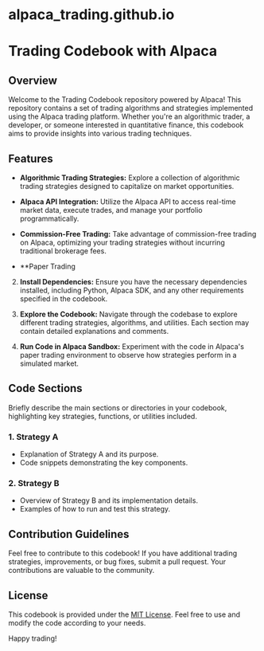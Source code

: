 # alpaca_trading.github.io

# Trading Codebook with Alpaca

## Overview

Welcome to the Trading Codebook repository powered by Alpaca! This repository contains a set of trading algorithms and strategies implemented using the Alpaca trading platform. Whether you're an algorithmic trader, a developer, or someone interested in quantitative finance, this codebook aims to provide insights into various trading techniques.

## Features

- **Algorithmic Trading Strategies:** Explore a collection of algorithmic trading strategies designed to capitalize on market opportunities.

- **Alpaca API Integration:** Utilize the Alpaca API to access real-time market data, execute trades, and manage your portfolio programmatically.

- **Commission-Free Trading:** Take advantage of commission-free trading on Alpaca, optimizing your trading strategies without incurring traditional brokerage fees.

- **Paper Trading


2. **Install Dependencies:**
Ensure you have the necessary dependencies installed, including Python, Alpaca SDK, and any other requirements specified in the codebook.

3. **Explore the Codebook:**
Navigate through the codebase to explore different trading strategies, algorithms, and utilities. Each section may contain detailed explanations and comments.

4. **Run Code in Alpaca Sandbox:**
Experiment with the code in Alpaca's paper trading environment to observe how strategies perform in a simulated market.

## Code Sections

Briefly describe the main sections or directories in your codebook, highlighting key strategies, functions, or utilities included.

### 1. Strategy A

- Explanation of Strategy A and its purpose.
- Code snippets demonstrating the key components.

### 2. Strategy B

- Overview of Strategy B and its implementation details.
- Examples of how to run and test this strategy.

## Contribution Guidelines

Feel free to contribute to this codebook! If you have additional trading strategies, improvements, or bug fixes, submit a pull request. Your contributions are valuable to the community.

## License

This codebook is provided under the [MIT License](LICENSE). Feel free to use and modify the code according to your needs.

Happy trading!
